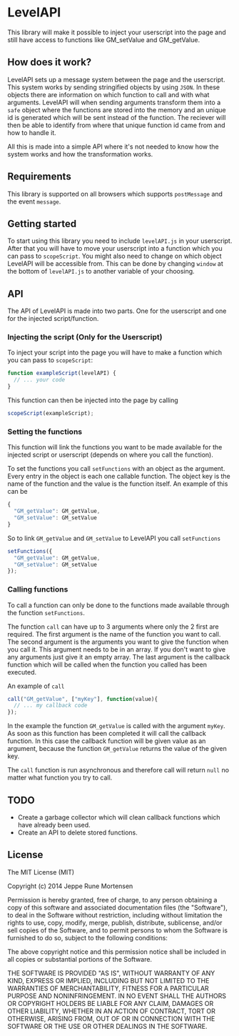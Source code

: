 LevelAPI
==============
This library will make it possible to inject your userscript into the page and still have access to functions like GM_setValue and GM_getValue.

How does it work?
-----------------
LevelAPI sets up a message system between the page and the userscript. This system
works by sending stringified objects by using `JSON`. In these objects there are
information on which function to call and with what arguments. LevelAPI will when
sending arguments transform them into a `safe` object where the functions are
stored into the memory and an unique id is generated which will be sent instead
of the function. The reciever will then be able to identify from where that
unique function id came from and how to handle it.

All this is made into a simple API where it's not needed to know how the system
works and how the transformation works.

Requirements
------------
This library is supported on all browsers which supports `postMessage` and the
event `message`.

Getting started
---------------
To start using this library you need to include `levelAPI.js` in your userscript.
After that you will have to move your userscript into a function which you can
pass to `scopeScript`. You might also need to change on which object LevelAPI
will be accessible from. This can be done by changing `window` at the bottom
of `levelAPI.js` to another variable of your choosing.

API
---
The API of LevelAPI is made into two parts. One for the userscript and one for
the injected script/function.

### Injecting the script (Only for the Userscript)
To inject your script into the page you will have to make a function which you can
pass to `scopeScript`:
```JavaScript
function exampleScript(levelAPI) {
  // ... your code
}
```

This function can then be injected into the page by calling
```JavaScript
scopeScript(exampleScript);
```

### Setting the functions
This function will link the functions you want to be made available for the injected
script or userscript (depends on where you call the function).

To set the functions you call `setFunctions` with an object as the argument. Every
entry in the object is each one callable function. The object key is the name of
the function and the value is the function itself. An example of this can be
```JavaScript
{
  "GM_getValue": GM_getValue,
  "GM_setValue": GM_setValue
}
```

So to link `GM_getValue` and `GM_setValue` to LevelAPI you call `setFunctions`
```JavaScript
setFunctions({
  "GM_getValue": GM_getValue,
  "GM_setValue": GM_setValue
});
```

### Calling functions
To call a function can only be done to the functions made available through the
function `setFunctions`.

The function `call` can have up to 3 arguments where only the 2 first are required.
The first argument is the name of the function you want to call. The second argument
is the arguments you want to give the function when you call it. This argument needs
to be in an array. If you don't want to give any arguments just give it an empty
array. The last argument is the callback function which will be called when the
function you called has been executed.

An example of `call`
```JavaScript
call("GM_getValue", ["myKey"], function(value){
  // ... my callback code
});
```

In the example the function `GM_getValue` is called with the argument `myKey`. As soon
as this function has been completed it will call the callback function. In this case
the callback function will be given value as an argument, because the function
`GM_getValue` returns the value of the given key.

The `call` function is run asynchronous and therefore call will return `null` no matter
what function you try to call.

TODO
----
* Create a garbage collector which will clean callback functions which have already been
used.
* Create an API to delete stored functions.

License
-------
The MIT License (MIT)

Copyright (c) 2014 Jeppe Rune Mortensen

Permission is hereby granted, free of charge, to any person obtaining a copy of
this software and associated documentation files (the "Software"), to deal in
the Software without restriction, including without limitation the rights to
use, copy, modify, merge, publish, distribute, sublicense, and/or sell copies of
the Software, and to permit persons to whom the Software is furnished to do so,
subject to the following conditions:

The above copyright notice and this permission notice shall be included in all
copies or substantial portions of the Software.

THE SOFTWARE IS PROVIDED "AS IS", WITHOUT WARRANTY OF ANY KIND, EXPRESS OR
IMPLIED, INCLUDING BUT NOT LIMITED TO THE WARRANTIES OF MERCHANTABILITY, FITNESS
FOR A PARTICULAR PURPOSE AND NONINFRINGEMENT. IN NO EVENT SHALL THE AUTHORS OR
COPYRIGHT HOLDERS BE LIABLE FOR ANY CLAIM, DAMAGES OR OTHER LIABILITY, WHETHER
IN AN ACTION OF CONTRACT, TORT OR OTHERWISE, ARISING FROM, OUT OF OR IN
CONNECTION WITH THE SOFTWARE OR THE USE OR OTHER DEALINGS IN THE SOFTWARE.
